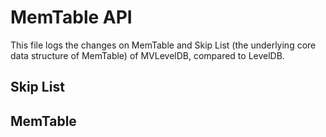 MemTable API
============

This file logs the changes on MemTable and Skip List (the underlying core data structure of MemTable) of MVLevelDB, compared to LevelDB.

Skip List
---------

MemTable
--------

